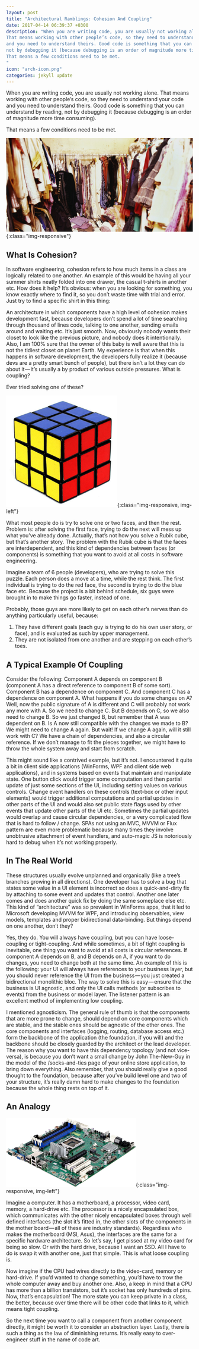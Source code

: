 ```yaml
---
layout: post
title: "Architectural Ramblings: Cohesion And Coupling"
date: 2017-04-14 06:39:37 +0300
description: "When you are writing code, you are usually not working alone. 
That means working with other people’s code, so they need to understand your code 
and you need to understand theirs. Good code is something that you can understand by reading, 
not by debugging it (because debugging is an order of magnitude more time consuming). 
That means a few conditions need to be met.
"
icon: "arch-icon.png"
categories: jekyll update
---
```


When you are writing code, you are usually not working alone. That means working with other people’s code, so they need to understand your code and you need to understand theirs. Good code is something that you can understand by reading, not by debugging it (because debugging is an order of magnitude more time consuming). 

That means a few conditions need to be met.

![image-title-here](/images/closet.jpeg){:class="img-responsive"}

## What Is Cohesion?

In software engineering, cohesion refers to how much items in a class are logically related to one another. An example of this would be having all your summer shirts neatly folded into one drawer, the casual t-shirts in another etc. How does it help? It’s obvious: when you are looking for something, you know exactly where to find it, so you don’t waste time with trial and error. Just try to find a specific shirt in this thing:

An architecture in which components have a high level of cohesion makes development fast, because developers don’t spend a lot of time searching through thousand of lines code, talking to one another, sending emails around and waiting etc. It’s just smooth. Now, obviously nobody wants their closet to look like the previous picture, and nobody does it intentionally. Also, I am 100% sure that the owner of this baby is well aware that this is not the tidiest closet on planet Earth. My experience is that when this happens in software development, the developers fully realize it (because devs are a pretty smart bunch of people), but there isn’t a lot they can do about it — it’s usually a by product of various outside pressures. What is coupling?

Ever tried solving one of these?

![image-title-here](/images/rubik.png){:class="img-responsive, img-left"}

What most people do is try to solve one or two faces, and then the rest. Problem is: after solving the first face, trying to do the next will mess up what you’ve already done. Actually, that’s not how you solve a Rubik cube, but that’s another story. The problem with the Rubik cube is that the faces are interdependent, and this kind of dependencies between faces (or components) is something that you want to avoid at all costs in software engineering.

Imagine a team of 6 people (developers), who are trying to solve this puzzle. Each person does a move at a time, while the rest think. The first individual is trying to do the red face, the second is trying to do the blue face etc. Because the project is a bit behind schedule, six guys were brought in to make things go faster, instead of one. 

Probably, those guys are more likely to get on each other’s nerves than do anything particularly useful, because:

1. They have different goals (each guy is trying to do his own user story, or face), and is evaluated as such by upper management.
2. They are not isolated from one another and are stepping on each other’s toes.

## A Typical Example Of Coupling

Consider the following: Component A depends on component B (component A has a direct reference to component B of some sort). Component B has a dependence on component C. And component C has a dependence on component A. What happens if you do some changes on A? Well, now the public signature of A is different and C will probably not work any more with A. So we need to change C. But B depends on C, so we also need to change B. So we just changed B, but remember that A was dependent on B. Is A now still compatible with the changes we made to B? We might need to change A again. But wait! If we change A again, will it still work with C? We have a chain of dependencies, and also a circular reference. If we don’t manage to fit the pieces together, we might have to throw the whole system away and start from scratch.

This might sound like a contrived example, but it’s not. I encountered it quite a bit in client side applications (WinForms, WPF and client side web applications), and in systems based on events that maintain and manipulate state. One button click would trigger some computation and then partial update of just some sections of the UI, including setting values on various controls. Change event handlers on these controls (text-box or other input elements) would trigger additional computations and partial updates in other parts of the UI and would also set public state flags used by other events that update other parts of the UI etc. Sometimes the partial updates would overlap and cause circular dependencies, or a very complicated flow that is hard to follow / change. SPAs not using an MVC, MVVM or Flux pattern are even more problematic because many times they involve unobtrusive attachment of event handlers, and auto-magic JS is notoriously hard to debug when it’s not working properly.

## In The Real World

These structures usually evolve unplanned and organically (like a tree’s branches growing in all directions). One developer has to solve a bug that states some value in a UI element is incorrect so does a quick-and-dirty fix by attaching to some event and updates that control. Another one later comes and does another quick fix by doing the same someplace else etc. This kind of “architecture” was so prevalent in WinForms apps, that it led to Microsoft developing MVVM for WPF, and introducing observables, view models, templates and proper bidirectional data-binding.
But things depend on one another, don’t they?

Yes, they do. You will always have coupling, but you can have loose-coupling or tight-coupling. And while sometimes, a bit of tight coupling is inevitable, one thing you want to avoid at all costs is circular references. If component A depends on B, and B depends on A, if you want to do changes, you need to change both at the same time. An example of this is the following: your UI will always have references to your business layer, but you should never reference the UI from the business — you just created a bidirectional monolithic bloc. The way to solve this is easy — ensure that the business is UI agnostic, and only the UI calls methods (or subscribes to events) from the business or model layer. The listener pattern is an excellent method of implementing low coupling.

I mentioned agnosticism. The general rule of thumb is that the components that are more prone to change, should depend on core components which are stable, and the stable ones should be agnostic of the other ones. The core components and interfaces (logging, routing, database access etc.) form the backbone of the application (the foundation, if you will) and the backbone should be closely guarded by the architect or the lead developer. The reason why you want to have this dependency topology (and not vice-versa), is because you don’t want a small change by John The-New-Guy in the model of the /socks-and-ties page of your online store application, to bring down everything. Also remember, that you should really give a good thought to the foundation, because after you’ve build level one and two of your structure, it’s really damn hard to make changes to the foundation because the whole thing rests on top of it.

## An Analogy

![image-title-here](/images/motherboard.png){:class="img-responsive, img-left"}

Imagine a computer. It has a motherboard, a processor, video card, memory, a hard-drive etc. The processor is a nicely encapsulated box, which communicates with the other nicely encapsulated boxes through well defined interfaces (the slot it’s fitted in, the other slots of the components in the mother board — all of these are industry standards). Regardless who makes the motherboard (MSI, Asus), the interfaces are the same for a specific hardware architecture. So let’s say, I get pissed at my video card for being so slow. Or with the hard drive, because I want an SSD. All I have to do is swap it with another one, just that simple. This is what loose coupling is. 

Now imagine if the CPU had wires directly to the video-card, memory or hard-drive. If you’d wanted to change something, you’d have to trow the whole computer away and buy another one. Also, a keep in mind that a CPU has more than a billion transistors, but it’s socket has only hundreds of pins. Now, that’s encapsulation! The more state you can keep private in a class, the better, because over time there will be other code that links to it, which means tight coupling.

So the next time you want to call a component from another component directly, it might be worth it to consider an abstraction layer. Lastly, there is such a thing as the law of diminishing returns. It’s really easy to over-engineer stuff in the name of code art.

